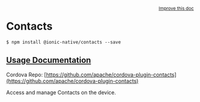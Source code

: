 
<a style="float:right;font-size:12px;" href="http://github.com/driftyco/ionic-native/edit/master/src/@ionic-native/plugins/contacts/index.ts#L251">
  Improve this doc
</a>

# Contacts
<!-- end header block -->

```
$ npm install @ionic-native/contacts --save
```

## [Usage Documentation](https://ionicframework.com/docs/v2/native/contacts/)

Cordova Repo: [https://github.com/apache/cordova-plugin-contacts](https://github.com/apache/cordova-plugin-contacts)

<!-- description -->
Access and manage Contacts on the device.
<!-- end for prop in method.decorators[0].argumentInfo -->
<!-- end content block -->
<!-- end body block -->
